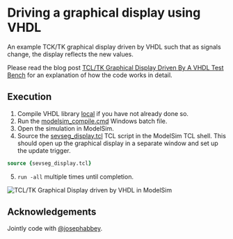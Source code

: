 # Driving a graphical display using VHDL

An example TCK/TK graphical display driven by VHDL such that as signals change, the display reflects the new values.

Please read the blog post [TCL/TK Graphical Display Driven By A VHDL Test Bench](https://blog.abbey1.org.uk/index.php/technology/tcl-tk-graphical-display-driven-by-a-vhdl) for an explanation of how the code works in detail.

## Execution

1. Compile VHDL library [local](../../VHDL/Local) if you have not already done so.
2. Run the [modelsim_compile.cmd](modelsim_compile.cmd) Windows batch file.
3. Open the simulation in ModelSim.
4. Source the [sevseg_display.tcl](sevseg_display.tcl) TCL script in the ModelSim TCL shell. This should open up the graphical display in a separate window and set up the update trigger.

```tcl
source {sevseg_display.tcl}
```

5. `run -all` multiple times until completion.

![TCL/TK Graphical Display driven by VHDL in ModelSim](./media/time_display.png?raw=true "Example TCL/TK Graphical Display")

## Acknowledgements

Jointly code with [@josephabbey](https://github.com/josephabbey).
